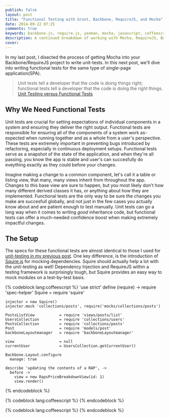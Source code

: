 ```yaml
---
publish: false
layout: post
title: "Functional Testing with Grunt, Backbone, RequireJS, and Mocha"
date: 2014-09-22 07:25
comments: true
keywords: backbone.js, require.js, yeoman, mocha, javascript, coffeescript, testing, functional testing
description: A continued breakdown of working with Mocha, RequireJS, Backbone, Yeoman configuration for writing functional tests.
cover: 
---
```


In my last post, I disected the process of getting Mocha into your Backbone/RequireJS project to write unit-tests. In this next post, we'll dive into writing functional tests for the same type of single-page application(SPA). 
<!--more-->

> Unit tests tell a developer that the code is doing things right; functional tests tell a developer that the code is doing the right things.  
> [Unit Testing versus Functional Tests](http://www.softwaretestingtricks.com/2007/01/unit-testing-versus-functional-tests.html)

## Why We Need Functional Tests
Unit tests are crucial for setting expectations of individual components in a system and ensuring they deliver the right output. Functional tests are responsible for ensuring all of the components of a system work as-expected when running together and as a whole from a user's perspective. These tests are extremely important in preventing bugs introduced by refactoring, especially in continuous deployment setups. Functional tests serve as a snapshot of the state of the application, and when they're all passing, you know the app is stable and user's can succesfully do eveything exactly as they could before your changes.

Imagine making a change to a common component, let's call it a table or listing view, that many, many views inherit from throughout the app. Changes to this base view are sure to happen, but you most likely don't how many different derived classes it has, or anything about how they are implemented. Functional tests are the only way to be sure the changes you make are succesfull globally, and not just in the few cases you actually know about and are patient enough to test manually. Unit tests can go a long way when it comes to writing *good* inheritance code, but functional tests can offer a much-needed confidence boost when making extremely impactful changes.

## The Setup
The specs for these functional tests are almost identical to those I used for [unit-testing in my previous post](/unit-testing-backbone-views-with-mocha-in-a-requirejs-app). One key difference, is the introduction of [Squire.js](https://github.com/iammerrick/Squire.js/) for mocking dependencies. Squire should actually help a lot with the unit-testing as well! Dependency Injection and RequireJS within a testing framework is surprisingly tough, but Squire provides an easy way to mock modules on a test-by-test basis.

{% codeblock lang:coffeescript %}
  'use strict'
  define (require) ->
    require 'spec-helper'
    Squire = require 'squire'

    injector = new Squire()
    injector.mock 'collections/posts', require('mocks/collections/posts')

    PostsListView           = require 'views/posts/list'
    UsersCollection         = require 'collections/users'
    PostsCollection         = require 'collections/posts'
    Post                    = require 'models/post'
    backboneLayoutmanager   = require 'backboneLayoutmanager'

    view                    = null
    currentUser             = UsersCollection.getCurrentUser()

    Backbone.Layout.configure
      manage: true

    describe 'updating the contents of a RAP', ->
      before ->
        view = new RapsPriceBreakdownView(id: 1)
        view.render()
{% endcodeblock %}


{% codeblock lang:coffeescript %}
{% endcodeblock %}

{% codeblock lang:coffeescript %}
{% endcodeblock %}

